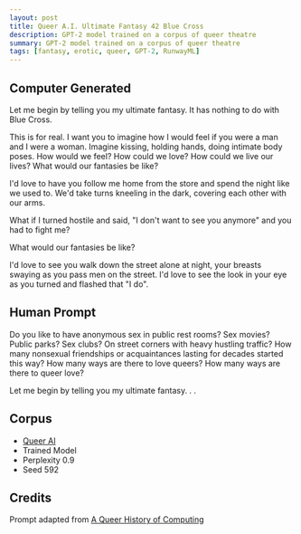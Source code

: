 ```yaml
---
layout: post
title: Queer A.I. Ultimate Fantasy 42 Blue Cross
description: GPT-2 model trained on a corpus of queer theatre
summary: GPT-2 model trained on a corpus of queer theatre
tags: [fantasy, erotic, queer, GPT-2, RunwayML]
---
```


## Computer Generated

Let me begin by telling you my ultimate fantasy. It has nothing to do with Blue Cross.

This is for real. I want you to imagine how I would feel if you were a man and I were a woman. Imagine kissing, holding hands, doing intimate body poses. How would we feel? How could we love? How could we live our lives? What would our fantasies be like?

I'd love to have you follow me home from the store and spend the night like we used to. We'd take turns kneeling in the dark, covering each other with our arms.

What if I turned hostile and said, "I don't want to see you anymore" and you had to fight me?

What would our fantasies be like?

I'd love to see you walk down the street alone at night, your breasts swaying as you pass men on the street. I'd love to see the look in your eye as you turned and flashed that "I do".


## Human Prompt

Do you like to have anonymous sex in public rest rooms? Sex movies? Public parks? Sex clubs? On street corners with heavy hustling traffic? How many nonsexual friendships or acquaintances lasting for decades started this way? How many ways are there to love queers? How many ways are there to queer love?

Let me begin by telling you my ultimate fantasy. . .

## Corpus

- [Queer AI](/queerai)
- Trained Model
- Perplexity 0.9
- Seed 592

## Credits

Prompt adapted from [A Queer History of Computing](https://rhizome.org/editorial/2013/feb/19/queer-computing-1/)
